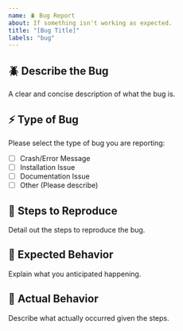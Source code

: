 ```yaml
---
name: 🪲 Bug Report
about: If something isn't working as expected.
title: "[Bug Title]"
labels: "bug"
---
```


## 🪲 Describe the Bug
A clear and concise description of what the bug is.

## ⚡️ Type of Bug
Please select the type of bug you are reporting:
- [ ] Crash/Error Message
- [ ] Installation Issue
- [ ] Documentation Issue
- [ ] Other (Please describe)

## 🔬 Steps to Reproduce
Detail out the steps to reproduce the bug.

## 🔑 Expected Behavior
Explain what you anticipated happening.

## 🌚 Actual Behavior
Describe what actually occurred given the steps.
